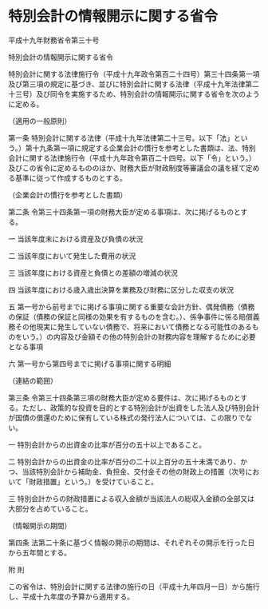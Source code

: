 # 特別会計の情報開示に関する省令

平成十九年財務省令第三十号

特別会計の情報開示に関する省令

特別会計に関する法律施行令（平成十九年政令第百二十四号）第三十四条第一項及び第三項の規定に基づき、並びに特別会計に関する法律（平成十九年法律第二十三号）及び同令を実施するため、特別会計の情報開示に関する省令を次のように定める。

（適用の一般原則）

第一条 特別会計に関する法律（平成十九年法律第二十三号。以下「法」という。）第十九条第一項に規定する企業会計の慣行を参考とした書類は、法、特別会計に関する法律施行令（平成十九年政令第百二十四号。以下「令」という。）及びこの省令に定めるもののほか、財務大臣が財政制度等審議会の議を経て定める基準に従って作成するものとする。

（企業会計の慣行を参考とした書類）

第二条 令第三十四条第一項の財務大臣が定める事項は、次に掲げるものとする。

一 当該年度末における資産及び負債の状況

二 当該年度において発生した費用の状況

三 当該年度における資産と負債との差額の増減の状況

四 当該年度における歳入歳出決算を業務及び財務に区分した収支の状況

五 第一号から前号までに掲げる事項に関する重要な会計方針、偶発債務（債務の保証（債務の保証と同様の効果を有するものを含む。）、係争事件に係る賠償義務その他現実に発生していない債務で、将来において債務となる可能性のあるものをいう。）の内容及び金額その他の特別会計の財務内容を理解するために必要となる事項

六 第一号から第四号までに掲げる事項に関する明細

（連結の範囲）

第三条 令第三十四条第三項の財務大臣が定める要件は、次に掲げるものとする。ただし、政策的な投資を目的とする特別会計が出資をした法人及び特別会計が国債の償還のために保有している株式の発行法人については、この限りでない。

一 特別会計からの出資金の比率が百分の五十以上であること。

二 特別会計からの出資金の比率が百分の二十以上百分の五十未満であり、かつ、当該特別会計から補助金、負担金、交付金その他の財政上の措置（次号において「財政措置」という。）を受けていること。

三 特別会計からの財政措置による収入金額が当該法人の総収入金額の全部又は大部分を占めていること。

（情報開示の期間）

第四条 法第二十条に基づく情報の開示の期間は、それぞれその開示を行った日から五年間とする。

附 則

この省令は、特別会計に関する法律の施行の日（平成十九年四月一日）から施行し、平成十九年度の予算から適用する。
